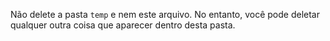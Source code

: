 Não delete a pasta `temp` e nem este arquivo. No entanto, você pode deletar qualquer outra coisa que aparecer dentro
desta pasta.